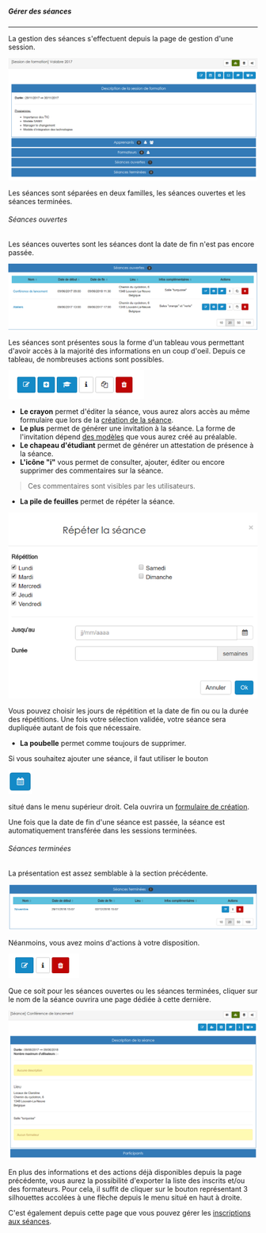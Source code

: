 ##### Gérer des séances
---
La gestion des séances s'effectuent depuis la page de gestion d'une session. 

![](images/cursus-fig107.png)

Les séances sont séparées en deux familles, les séances ouvertes et les séances terminées.

###### Séances ouvertes

Les séances ouvertes sont les séances dont la date de fin n'est pas encore passée.

![](images/cursus-fig118.png)

Les séances sont présentes sous la forme d'un tableau vous permettant d'avoir accès à la majorité des informations en un coup d'oeil. Depuis ce tableau, de nombreuses actions sont possibles.

![](images/cursus-fig119.png)

* **Le crayon** permet d'éditer la séance, vous aurez alors accès au même formulaire que lors de la [création de la séance](create-sessions-events.md).
* **Le plus** permet de générer une invitation à la séance. La forme de l'invitation dépend [des modèles](models-config.md) que vous aurez créé au préalable.
* **Le chapeau d'étudiant** permet de générer un attestation de présence à la séance. 
* **L'icône "i"** vous permet de consulter, ajouter, éditer ou encore supprimer des commentaires sur la séance.

>Ces commentaires sont visibles par les utilisateurs.

* **La pile de feuilles** permet de répéter la séance.

![](images/cursus-fig124.png)

Vous pouvez choisir les jours de répétition et la date de fin ou ou la durée des répétitions. Une fois votre sélection validée, votre séance sera dupliquée autant de fois que nécessaire.

* **La poubelle** permet comme toujours de supprimer.

Si vous souhaitez ajouter une séance, il faut utiliser le bouton

![](images/cursus-fig121.png)

situé dans le menu supérieur droit. Cela ouvrira un [formulaire de création](create-sessions-events.md).

Une fois que la date de fin d'une séance est passée, la séance est automatiquement transférée dans les sessions terminées.

###### Séances terminées

La présentation est assez semblable à la section précédente.

![](images/cursus-fig122.png)

Néanmoins, vous avez moins d'actions à votre disposition.

![](images/cursus-fig123.png)

Que ce soit pour les séances ouvertes ou les séances terminées, cliquer sur le nom de la séance ouvrira une page dédiée à cette dernière.

![](images/cursus-fig114.png)

En plus des informations et des actions déjà disponibles depuis la page précédente, vous aurez la possibilité d'exporter la liste des inscrits et/ou des formateurs.
Pour cela, il suffit de cliquer sur le bouton représentant 3 silhouettes accolées à une flèche depuis le menu situé en haut à droite. 

C'est également depuis cette page que vous pouvez gérer les [inscriptions aux séances](inscriptions-sessions-events.md). 

